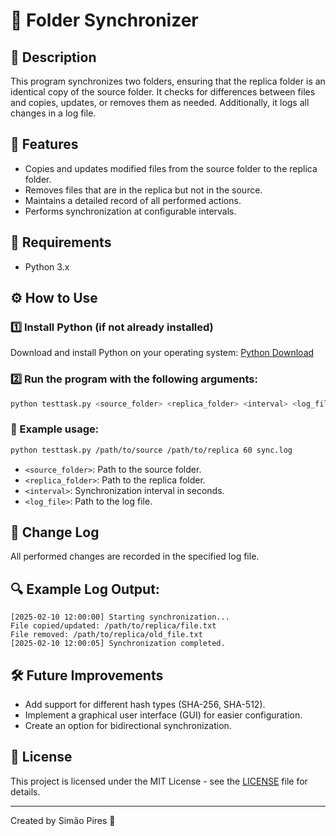 # 📂 Folder Synchronizer

## 📖 Description

This program synchronizes two folders, ensuring that the replica folder is an identical copy of the source folder. It checks for differences between files and copies, updates, or removes them as needed. Additionally, it logs all changes in a log file.

## 🚀 Features

- Copies and updates modified files from the source folder to the replica folder.
- Removes files that are in the replica but not in the source.
- Maintains a detailed record of all performed actions.
- Performs synchronization at configurable intervals.

## 📌 Requirements

- Python 3.x

## ⚙️ How to Use

### 1️⃣ Install Python (if not already installed)

Download and install Python on your operating system: [Python Download](https://www.python.org/downloads/)

### 2️⃣ Run the program with the following arguments:

```sh
python testtask.py <source_folder> <replica_folder> <interval> <log_file>
```

### 🔹 Example usage:

```sh
python testtask.py /path/to/source /path/to/replica 60 sync.log
```

- `<source_folder>`: Path to the source folder.
- `<replica_folder>`: Path to the replica folder.
- `<interval>`: Synchronization interval in seconds.
- `<log_file>`: Path to the log file.

## 📝 Change Log

All performed changes are recorded in the specified log file.

## 🔍 Example Log Output:

```
[2025-02-10 12:00:00] Starting synchronization...
File copied/updated: /path/to/replica/file.txt
File removed: /path/to/replica/old_file.txt
[2025-02-10 12:00:05] Synchronization completed.
```

## 🛠️ Future Improvements

- Add support for different hash types (SHA-256, SHA-512).
- Implement a graphical user interface (GUI) for easier configuration.
- Create an option for bidirectional synchronization.

## 📜 License

This project is licensed under the MIT License - see the [LICENSE](LICENSE) file for details.

---

Created by Simão Pires 🚀


